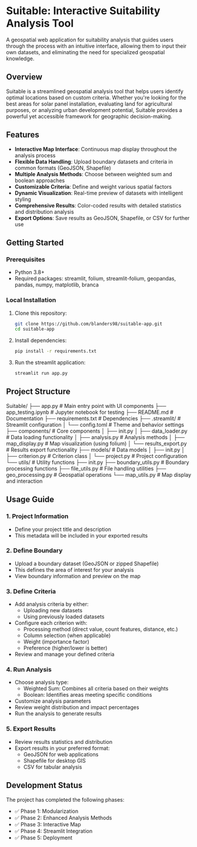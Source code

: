 # Suitable: Interactive Suitability Analysis Tool

A geospatial web application for suitability analysis that guides users through the process with an intuitive interface, allowing them to input their own datasets, and eliminating the need for specialized geospatial knowledge.

## Overview

Suitable is a streamlined geospatial analysis tool that helps users identify optimal locations based on custom criteria. Whether you're looking for the best areas for solar panel installation, evaluating land for agricultural purposes, or analyzing urban development potential, Suitable provides a powerful yet accessible framework for geographic decision-making.

## Features

- **Interactive Map Interface**: Continuous map display throughout the analysis process
- **Flexible Data Handling**: Upload boundary datasets and criteria in common formats (GeoJSON, Shapefile)
- **Multiple Analysis Methods**: Choose between weighted sum and boolean approaches
- **Customizable Criteria**: Define and weight various spatial factors
- **Dynamic Visualization**: Real-time preview of datasets with intelligent styling
- **Comprehensive Results**: Color-coded results with detailed statistics and distribution analysis
- **Export Options**: Save results as GeoJSON, Shapefile, or CSV for further use

## Getting Started

### Prerequisites

- Python 3.8+
- Required packages: streamlit, folium, streamlit-folium, geopandas, pandas, numpy, matplotlib, branca

### Local Installation

1. Clone this repository:
   ```bash
   git clone https://github.com/blanders98/suitable-app.git
   cd suitable-app

2. Install dependencies:
   ```bash
   pip install -r requirements.txt

3. Run the streamlit application:
    ```bash
    streamlit run app.py

## Project Structure

Suitable/
├── app.py                      # Main entry point with UI components
├── app_testing.ipynb           # Jupyter notebook for testing
├── README.md                   # Documentation
├── requirements.txt            # Dependencies
├── .streamlit/                 # Streamlit configuration
│   └── config.toml             # Theme and behavior settings
├── components/                 # Core components
│   ├── init.py
│   ├── data_loader.py          # Data loading functionality
│   ├── analysis.py             # Analysis methods
│   ├── map_display.py          # Map visualization (using folium)
│   └── results_export.py       # Results export functionality
├── models/                     # Data models
│   ├── init.py
│   ├── criterion.py            # Criterion class
│   └── project.py              # Project configuration
└── utils/                      # Utility functions
    ├── init.py
    ├── boundary_utils.py       # Boundary processing functions
    ├── file_utils.py           # File handling utilities
    ├── geo_processing.py       # Geospatial operations
    └── map_utils.py            # Map display and interaction

## Usage Guide

### 1. Project Information
- Define your project title and description
- This metadata will be included in your exported results

### 2. Define Boundary
- Upload a boundary dataset (GeoJSON or zipped Shapefile)
- This defines the area of interest for your analysis
- View boundary information and preview on the map

### 3. Define Criteria
- Add analysis criteria by either:
  - Uploading new datasets
  - Using previously loaded datasets
- Configure each criterion with:
  - Processing method (direct value, count features, distance, etc.)
  - Column selection (when applicable)
  - Weight (importance factor)
  - Preference (higher/lower is better)
- Review and manage your defined criteria

### 4. Run Analysis
- Choose analysis type:
  - Weighted Sum: Combines all criteria based on their weights
  - Boolean: Identifies areas meeting specific conditions
- Customize analysis parameters
- Review weight distribution and impact percentages
- Run the analysis to generate results

### 5. Export Results
- Review results statistics and distribution
- Export results in your preferred format:
  - GeoJSON for web applications
  - Shapefile for desktop GIS
  - CSV for tabular analysis

## Development Status

The project has completed the following phases:
- ✅ Phase 1: Modularization
- ✅ Phase 2: Enhanced Analysis Methods
- ✅ Phase 3: Interactive Map
- ✅ Phase 4: Streamlit Integration
- ✅ Phase 5: Deployment